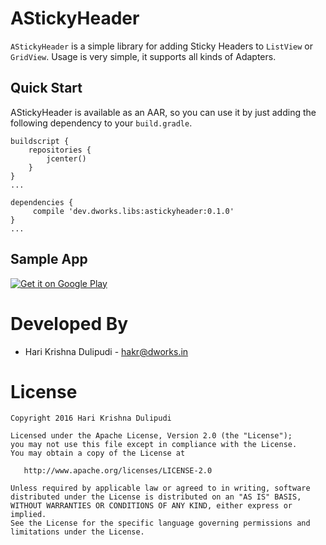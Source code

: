 AStickyHeader
==========

`AStickyHeader` is a simple library for adding Sticky Headers to `ListView` or `GridView`.
Usage is very simple, it supports all kinds of Adapters. 

## Quick Start

AStickyHeader is available as an AAR, so you can use it by just adding the following dependency to your `build.gradle`.
```
buildscript {
    repositories {
        jcenter()
    }
}
...

dependencies {
     compile 'dev.dworks.libs:astickyheader:0.1.0'
}
...
```

## Sample App

[![Get it on Google Play](http://www.android.com/images/brand/get_it_on_play_logo_small.png)](http://play.google.com/store/apps/details?id=dev.dworks.libs.astickyheader)


Developed By
============

* Hari Krishna Dulipudi - <hakr@dworks.in>


License
=======

    Copyright 2016 Hari Krishna Dulipudi

    Licensed under the Apache License, Version 2.0 (the "License");
    you may not use this file except in compliance with the License.
    You may obtain a copy of the License at

       http://www.apache.org/licenses/LICENSE-2.0

    Unless required by applicable law or agreed to in writing, software
    distributed under the License is distributed on an "AS IS" BASIS,
    WITHOUT WARRANTIES OR CONDITIONS OF ANY KIND, either express or implied.
    See the License for the specific language governing permissions and
    limitations under the License.





[1]: https://play.google.com/store/apps/details?id=dev.dworks.apps.anexplorer

